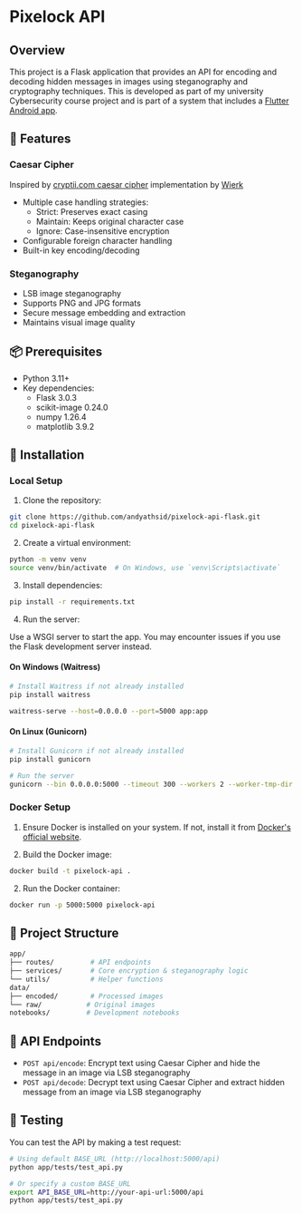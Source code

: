 # Pixelock API

## Overview

This project is a Flask application that provides an API for encoding and decoding hidden messages in images using steganography and cryptography techniques. This is developed as part of my university Cybersecurity course project and is part of a system that includes a [Flutter Android app](https://github.com/Wilimaxs/KriptoApp).

## 🌟 Features

### Caesar Cipher
Inspired by  [cryptii.com caesar cipher](https://cryptii.com/pipes/caesar-cipher) implementation by [Wierk](https://wierk.lu/)
- Multiple case handling strategies:
  - Strict: Preserves exact casing
  - Maintain: Keeps original character case
  - Ignore: Case-insensitive encryption
- Configurable foreign character handling
- Built-in key encoding/decoding

### Steganography 
- LSB image steganography
- Supports PNG and JPG formats
- Secure message embedding and extraction
- Maintains visual image quality

## 📦 Prerequisites

- Python 3.11+
- Key dependencies:
  - Flask 3.0.3
  - scikit-image 0.24.0
  - numpy 1.26.4
  - matplotlib 3.9.2

## 🚀 Installation

### Local Setup

1. Clone the repository:
```bash
git clone https://github.com/andyathsid/pixelock-api-flask.git
cd pixelock-api-flask
```

2. Create a virtual environment:
```bash
python -m venv venv
source venv/bin/activate  # On Windows, use `venv\Scripts\activate`
```

3. Install dependencies:
```bash
pip install -r requirements.txt
```

4. Run the server:

Use a WSGI server to start the app. You may encounter issues if you use the Flask development server instead.
#### On Windows (Waitress)
```bash
# Install Waitress if not already installed
pip install waitress

waitress-serve --host=0.0.0.0 --port=5000 app:app
```

#### On Linux (Gunicorn)
```bash
# Install Gunicorn if not already installed
pip install gunicorn

# Run the server
gunicorn --bin 0.0.0.0:5000 --timeout 300 --workers 2 --worker-tmp-dir /dev/shm app:app # Change temporary directory to /dev/shm and set minimum workers to 2 to improve performance 
```

### Docker Setup

1. Ensure Docker is installed on your system. If not, install it from [Docker's official website](https://www.docker.com/).

1. Build the Docker image:
```bash
docker build -t pixelock-api .
```

2. Run the Docker container:
```bash
docker run -p 5000:5000 pixelock-api
```

## 📁 Project Structure
```bash
app/
├── routes/         # API endpoints
├── services/       # Core encryption & steganography logic
└── utils/          # Helper functions
data/
├── encoded/        # Processed images
└── raw/           # Original images
notebooks/         # Development notebooks
```

## 🔧 API Endpoints

- `POST api/encode`: Encrypt text using Caesar Cipher and hide the message in an image via LSB steganography
- `POST api/decode`: Decrypt text using Caesar Cipher and extract hidden message from an image via LSB steganography

## 🧪 Testing

You can test the API by making a test request:

```bash
# Using default BASE_URL (http://localhost:5000/api)
python app/tests/test_api.py

# Or specify a custom BASE_URL
export API_BASE_URL=http://your-api-url:5000/api
python app/tests/test_api.py
```